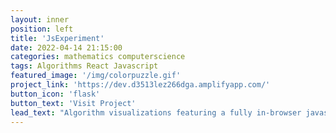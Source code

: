 ```yaml
---
layout: inner
position: left
title: 'JsExperiment'
date: 2022-04-14 21:15:00
categories: mathematics computerscience
tags: Algorithms React Javascript
featured_image: '/img/colorpuzzle.gif'
project_link: 'https://dev.d3513lez266dga.amplifyapp.com/'
button_icon: 'flask'
button_text: 'Visit Project'
lead_text: "Algorithm visualizations featuring a fully in-browser javascript editor"
---
```

